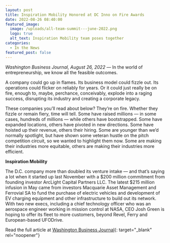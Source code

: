 ```yaml
---
layout: post
title: Inspiration Mobility Honored at DC Inno on Fire Awards
date: 2022-08-26 08:40:00
featured_image:
  image: /uploads/all-team-summit---june-2022.png
  logo: true
  alt_text: Inspiration Mobility team poses together
categories:
  - In the News
featured_post: false
---
```

*Washington Business Journal, August 26, 2022* — In the world of entrepreneurship, we know all the feasible outcomes.

A company could go up in flames. Its business model could fizzle out. Its operations could flicker on reliably for years. Or it could just really be on fire, enough to, maybe, perchance, conceivably, explode into a raging success, disrupting its industry and creating a corporate legacy.

These companies you’ll read about below? They’re on fire. Whether they fizzle or remain fiery, time will tell. Some have raised millions — in some cases, hundreds of millions — while others have bootstrapped. Some have expanded locations, others have pivoted in new directions. Some have hoisted up their revenue, others their hiring. Some are younger than we’d normally spotlight, but have shown some veteran hustle on the pitch competition circuit, so we wanted to highlight them now. Some are making their industries more equitable, others are making their industries more efficient.

**Inspiration Mobility**

The D.C. company more than doubled its venture intake — and that’s saying a lot when it started up last November with a $200 million commitment from founding investor ArcLight Capital Partners LLC. The latest $215 million infusion in May came from investors Macquarie Asset Management and Ferrovial SA to fund the purchase of electric vehicles and development of EV charging equipment and other infrastructure to build out its network. With two new execs, including a chief technology officer who was an aerospace engineer working in mission control at NASA, CEO Josh Green is hoping to offer its fleet to more customers, beyond Revel, Ferry and European-based UFODrive.

Read the full article at [Washington Business Journal](https://www.bizjournals.com/washington/inno/stories/awards/2022/08/26/dc-inno-fire-awards.html){: target="_blank" rel="noopener"}